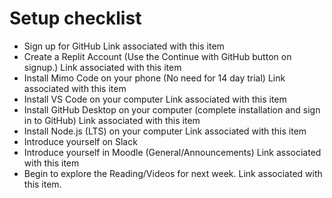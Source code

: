 # Setup checklist

* Sign up for GitHub Link associated with this item
* Create a Replit Account (Use the Continue with GitHub button on signup.) Link associated with this item
* Install Mimo Code on your phone (No need for 14 day trial) Link associated with this item
* Install VS Code on your computer Link associated with this item
* Install GitHub Desktop on your computer (complete installation and sign in to GitHub) Link associated with this item
* Install Node.js (LTS) on your computer Link associated with this item
* Introduce yourself on Slack
* Introduce yourself in Moodle (General/Announcements) Link associated with this item
* Begin to explore the Reading/Videos for next week. Link associated with this item.
